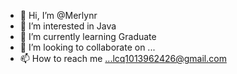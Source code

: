 - 👋 Hi, I’m @Merlynr
- 👀 I’m interested in Java
- 🌱 I’m currently learning Graduate
- 💞️ I’m looking to collaborate on ...
- 📫 How to reach me ...lcq1013962426@gmail.com

<!---
Merlynr/Merlynr is a ✨ special ✨ repository because its `README.md` (this file) appears on your GitHub profile.
You can click the Preview link to take a look at your changes.
--->
